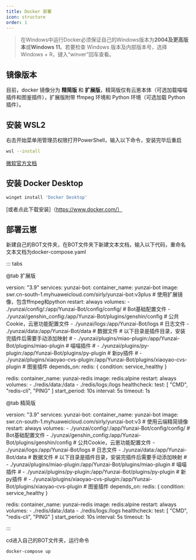 ```yaml
---
title: Docker 部署
icon: structure
order: 1
---
```


> 在Windows中运行Docker必须保证自己的Windows版本为**2004及更高版本**或**Windows 11**。若要检查 Windows 版本及内部版本号，选择 Windows + R，键入“winver”回车查看。

## 镜像版本

目前，docker 镜像分为 **精简版** 和 **扩展版**，精简版仅有云崽本体（可选加载喵喵插件和图鉴插件），扩展版附带 ffmpeg 环境和 Python 环境（可选加载 Python 插件）。

## 安装 WSL2

右击开始菜单用管理员权限打开PowerShell，输入以下命令，安装完毕后重启

```bash
wsl --install
```

[微软官方文档](https://docs.microsoft.com/zh-cn/windows/wsl/)

## 安装 Docker Desktop

```bash
winget install 'Docker Desktop'
```
[或者点此下载安装]（https://www.docker.com/）

## 部署云崽

新建自己的BOT文件夹，在BOT文件夹下新建文本文档，输入以下代码，重命名文本文档为docker-compose.yaml

::: tabs

@tab 扩展版

version: "3.9"
services:
  yunzai-bot:
    container_name: yunzai-bot
    image: swr.cn-south-1.myhuaweicloud.com/sirly/yunzai-bot:v3plus     # 使用扩展镜像，包含ffmpeg和python
    restart: always
    volumes:
      - ./yunzai/config/:/app/Yunzai-Bot/config/config/                 # Bot基础配置文件
      - ./yunzai/genshin_config:/app/Yunzai-Bot/plugins/genshin/config  # 公共Cookie，云崽功能配置文件
      - ./yunzai/logs:/app/Yunzai-Bot/logs                              # 日志文件
      - ./yunzai/data:/app/Yunzai-Bot/data                              # 数据文件
      # 以下目录是插件目录，安装完插件后需要手动添加映射
      # - ./yunzai/plugins/miao-plugin:/app/Yunzai-Bot/plugins/miao-plugin                  # 喵喵插件
      # - ./yunzai/plugins/py-plugin:/app/Yunzai-Bot/plugins/py-plugin                      # 新py插件
      # - ./yunzai/plugins/xiaoyao-cvs-plugin:/app/Yunzai-Bot/plugins/xiaoyao-cvs-plugin    # 图鉴插件
    depends_on:
      redis: { condition: service_healthy }

  redis:
    container_name: yunzai-redis
    image: redis:alpine
    restart: always
    volumes:
      - ./redis/data:/data
      - ./redis/logs:/logs
    healthcheck:
      test: [ "CMD", "redis-cli", "PING" ]
      start_period: 10s
      interval: 5s
      timeout: 1s

@tab 精简版

version: "3.9"
services:
  yunzai-bot:
    container_name: yunzai-bot
    image: swr.cn-south-1.myhuaweicloud.com/sirly/yunzai-bot:v3         # 使用云端精简镜像
    restart: always
    volumes:
      - ./yunzai/config/:/app/Yunzai-Bot/config/config/                 # Bot基础配置文件
      - ./yunzai/genshin_config:/app/Yunzai-Bot/plugins/genshin/config  # 公共Cookie，云崽功能配置文件
      - ./yunzai/logs:/app/Yunzai-Bot/logs                              # 日志文件
      - ./yunzai/data:/app/Yunzai-Bot/data                              # 数据文件
      # 以下目录是插件目录，安装完插件后需要手动添加映射
      # - ./yunzai/plugins/miao-plugin:/app/Yunzai-Bot/plugins/miao-plugin                  # 喵喵插件
      # - ./yunzai/plugins/py-plugin:/app/Yunzai-Bot/plugins/py-plugin                      # 新py插件
      # - ./yunzai/plugins/xiaoyao-cvs-plugin:/app/Yunzai-Bot/plugins/xiaoyao-cvs-plugin    # 图鉴插件
    depends_on:
      redis: { condition: service_healthy }

  redis:
    container_name: yunzai-redis
    image: redis:alpine
    restart: always
    volumes:
      - ./redis/data:/data
      - ./redis/logs:/logs
    healthcheck:
      test: [ "CMD", "redis-cli", "PING" ]
      start_period: 10s
      interval: 5s
      timeout: 1s

:::

cd进入自己的BOT文件夹，运行命令

```bash
docker-compose up
```
